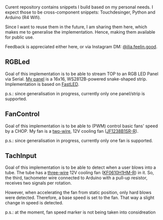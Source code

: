 Curent repository contains snippets I build based on my personal needs. I expect those to be cross-component snippets: Touchdesinger, Python and Arduino (R4 Wifi).

Since I want to reuse them in the future, I am sharing them here, which makes me to generalise the implementation. Hence, making them available for public use.

Feedback is appreciated either here, or via Instagram DM: [@ilia.feelin.good](https://www.instagram.com/ilia.feelin.good/).

## RGBLed

Goal of this implementation is to be able to stream TOP to an RGB LED Panel via Serial. [My panel](https://www.aliexpress.com/item/1005003901833984.html?spm=a2g0o.order_list.order_list_main.11.4db81802bIbykX) is a 16x16, WS2812B-powered snake-shaped strip. Implementation is based on [FastLED](https://github.com/FastLED/FastLED).

p.s.: since generalisation in progress, currently only one panel/strip is supported.

## FanControl

Goal of this implementation is to be able to (PWM) control basic fans' speed by a CHOP. My fan is a [two-wire](https://youtu.be/UJK2JF8wOu8?t=67), 12V cooling fan ([JF1238B1SR-R](https://lomex.hu/pdf/jam/(jam)_jf1238-13.pdf)).

p.s.: since generalisation in progress, currently only one fan is supported.

## TachInput

Goal of this implementation is to be able to detect when a user blows into a tube. The tube has a [three-wire](https://youtu.be/UJK2JF8wOu8?t=208) 12V cooling fan ([KF0610H1HM-R](https://lomex.hu/pdf/jam/(jam)_kf0610-01.pdf)) in it. So, the third, tachometer wire connected to Arduino with a pull-up resistor, receives two signals per rotation.

However, when accelerating the fan from static position, only hard blows were detected. Therefore, a base speed is set to the fan. That way a slight change in speed is detected.

p.s.: at the moment, fan speed marker is not being taken into considreation
